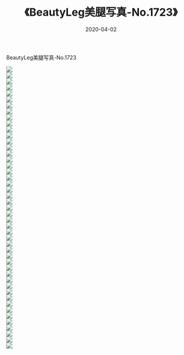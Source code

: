 ﻿---
layout: post
title:  《BeautyLeg美腿写真-No.1723》
date:   2020-04-02
img: http://img.660000.xyz/Sharelink/网络美图/2020/BeautyLeg美腿写真-No.1723/000.jpg
categories: [美女, 清纯, 唯美]
---

BeautyLeg美腿写真-No.1723

  ![](http://img.660000.xyz/Sharelink/网络美图/2020/BeautyLeg美腿写真-No.1723/001.jpg) <br> ![](http://img.660000.xyz/Sharelink/网络美图/2020/BeautyLeg美腿写真-No.1723/002.jpg) <br> ![](http://img.660000.xyz/Sharelink/网络美图/2020/BeautyLeg美腿写真-No.1723/003.jpg) <br> ![](http://img.660000.xyz/Sharelink/网络美图/2020/BeautyLeg美腿写真-No.1723/004.jpg) <br> ![](http://img.660000.xyz/Sharelink/网络美图/2020/BeautyLeg美腿写真-No.1723/005.jpg) <br> ![](http://img.660000.xyz/Sharelink/网络美图/2020/BeautyLeg美腿写真-No.1723/006.jpg) <br> ![](http://img.660000.xyz/Sharelink/网络美图/2020/BeautyLeg美腿写真-No.1723/007.jpg) <br> ![](http://img.660000.xyz/Sharelink/网络美图/2020/BeautyLeg美腿写真-No.1723/008.jpg) <br> ![](http://img.660000.xyz/Sharelink/网络美图/2020/BeautyLeg美腿写真-No.1723/009.jpg) <br> ![](http://img.660000.xyz/Sharelink/网络美图/2020/BeautyLeg美腿写真-No.1723/010.jpg) <br> ![](http://img.660000.xyz/Sharelink/网络美图/2020/BeautyLeg美腿写真-No.1723/011.jpg) <br> ![](http://img.660000.xyz/Sharelink/网络美图/2020/BeautyLeg美腿写真-No.1723/012.jpg) <br> ![](http://img.660000.xyz/Sharelink/网络美图/2020/BeautyLeg美腿写真-No.1723/013.jpg) <br> ![](http://img.660000.xyz/Sharelink/网络美图/2020/BeautyLeg美腿写真-No.1723/014.jpg) <br> ![](http://img.660000.xyz/Sharelink/网络美图/2020/BeautyLeg美腿写真-No.1723/015.jpg) <br> ![](http://img.660000.xyz/Sharelink/网络美图/2020/BeautyLeg美腿写真-No.1723/016.jpg) <br> ![](http://img.660000.xyz/Sharelink/网络美图/2020/BeautyLeg美腿写真-No.1723/017.jpg) <br> ![](http://img.660000.xyz/Sharelink/网络美图/2020/BeautyLeg美腿写真-No.1723/018.jpg) <br> ![](http://img.660000.xyz/Sharelink/网络美图/2020/BeautyLeg美腿写真-No.1723/019.jpg) <br> ![](http://img.660000.xyz/Sharelink/网络美图/2020/BeautyLeg美腿写真-No.1723/020.jpg) <br> ![](http://img.660000.xyz/Sharelink/网络美图/2020/BeautyLeg美腿写真-No.1723/021.jpg) <br> ![](http://img.660000.xyz/Sharelink/网络美图/2020/BeautyLeg美腿写真-No.1723/022.jpg) <br> ![](http://img.660000.xyz/Sharelink/网络美图/2020/BeautyLeg美腿写真-No.1723/023.jpg) <br> ![](http://img.660000.xyz/Sharelink/网络美图/2020/BeautyLeg美腿写真-No.1723/024.jpg) <br> ![](http://img.660000.xyz/Sharelink/网络美图/2020/BeautyLeg美腿写真-No.1723/025.jpg) <br> ![](http://img.660000.xyz/Sharelink/网络美图/2020/BeautyLeg美腿写真-No.1723/026.jpg) <br> ![](http://img.660000.xyz/Sharelink/网络美图/2020/BeautyLeg美腿写真-No.1723/027.jpg) <br> ![](http://img.660000.xyz/Sharelink/网络美图/2020/BeautyLeg美腿写真-No.1723/028.jpg) <br> ![](http://img.660000.xyz/Sharelink/网络美图/2020/BeautyLeg美腿写真-No.1723/029.jpg) <br> ![](http://img.660000.xyz/Sharelink/网络美图/2020/BeautyLeg美腿写真-No.1723/030.jpg) <br> ![](http://img.660000.xyz/Sharelink/网络美图/2020/BeautyLeg美腿写真-No.1723/031.jpg) <br> ![](http://img.660000.xyz/Sharelink/网络美图/2020/BeautyLeg美腿写真-No.1723/032.jpg) <br> ![](http://img.660000.xyz/Sharelink/网络美图/2020/BeautyLeg美腿写真-No.1723/033.jpg) <br> ![](http://img.660000.xyz/Sharelink/网络美图/2020/BeautyLeg美腿写真-No.1723/034.jpg) <br> ![](http://img.660000.xyz/Sharelink/网络美图/2020/BeautyLeg美腿写真-No.1723/035.jpg) <br> ![](http://img.660000.xyz/Sharelink/网络美图/2020/BeautyLeg美腿写真-No.1723/036.jpg) <br> ![](http://img.660000.xyz/Sharelink/网络美图/2020/BeautyLeg美腿写真-No.1723/037.jpg) <br> ![](http://img.660000.xyz/Sharelink/网络美图/2020/BeautyLeg美腿写真-No.1723/038.jpg) <br> ![](http://img.660000.xyz/Sharelink/网络美图/2020/BeautyLeg美腿写真-No.1723/039.jpg) <br> ![](http://img.660000.xyz/Sharelink/网络美图/2020/BeautyLeg美腿写真-No.1723/040.jpg) <br> ![](http://img.660000.xyz/Sharelink/网络美图/2020/BeautyLeg美腿写真-No.1723/041.jpg) <br> ![](http://img.660000.xyz/Sharelink/网络美图/2020/BeautyLeg美腿写真-No.1723/042.jpg) <br> ![](http://img.660000.xyz/Sharelink/网络美图/2020/BeautyLeg美腿写真-No.1723/043.jpg) <br> ![](http://img.660000.xyz/Sharelink/网络美图/2020/BeautyLeg美腿写真-No.1723/044.jpg) <br> ![](http://img.660000.xyz/Sharelink/网络美图/2020/BeautyLeg美腿写真-No.1723/045.jpg) <br> ![](http://img.660000.xyz/Sharelink/网络美图/2020/BeautyLeg美腿写真-No.1723/046.jpg) <br> ![](http://img.660000.xyz/Sharelink/网络美图/2020/BeautyLeg美腿写真-No.1723/047.jpg) <br>